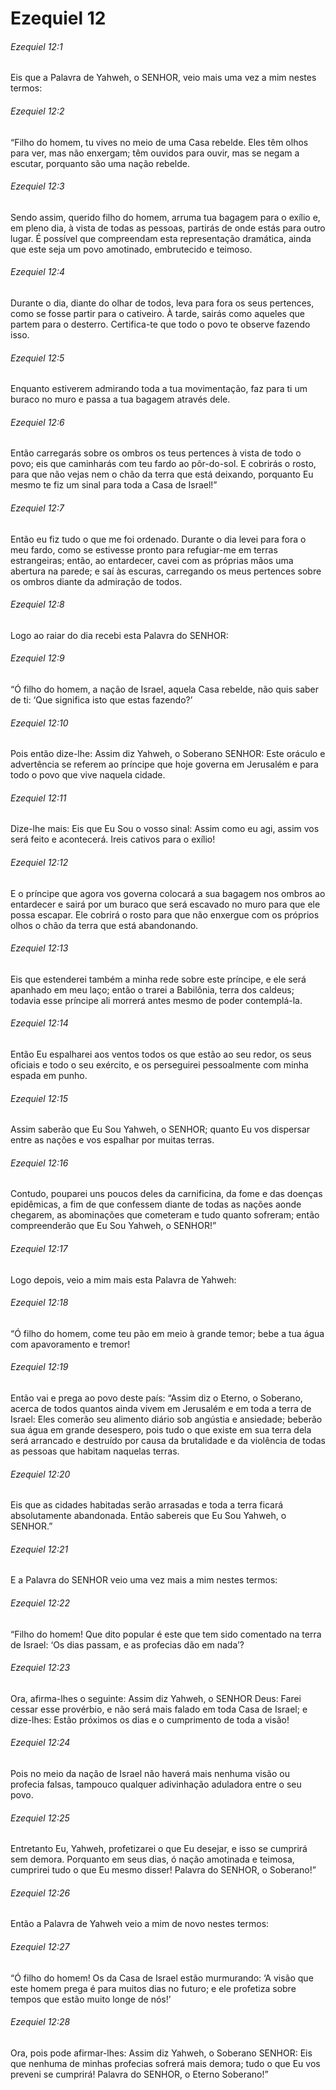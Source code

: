 # Ezequiel 12

###### Ezequiel 12:1

Eis que a Palavra de Yahweh, o SENHOR, veio mais uma vez a mim nestes termos:

###### Ezequiel 12:2

“Filho do homem, tu vives no meio de uma Casa rebelde. Eles têm olhos para ver, mas não enxergam; têm ouvidos para ouvir, mas se negam a escutar, porquanto são uma nação rebelde.

###### Ezequiel 12:3

Sendo assim, querido filho do homem, arruma tua bagagem para o exílio e, em pleno dia, à vista de todas as pessoas, partirás de onde estás para outro lugar. É possível que compreendam esta representação dramática, ainda que este seja um povo amotinado, embrutecido e teimoso.

###### Ezequiel 12:4

Durante o dia, diante do olhar de todos, leva para fora os seus pertences, como se fosse partir para o cativeiro. À tarde, sairás como aqueles que partem para o desterro. Certifica-te que todo o povo te observe fazendo isso.

###### Ezequiel 12:5

Enquanto estiverem admirando toda a tua movimentação, faz para ti um buraco no muro e passa a tua bagagem através dele.

###### Ezequiel 12:6

Então carregarás sobre os ombros os teus pertences à vista de todo o povo; eis que caminharás com teu fardo ao pôr-do-sol. E cobrirás o rosto, para que não vejas nem o chão da terra que está deixando, porquanto Eu mesmo te fiz um sinal para toda a Casa de Israel!”

###### Ezequiel 12:7

Então eu fiz tudo o que me foi ordenado. Durante o dia levei para fora o meu fardo, como se estivesse pronto para refugiar-me em terras estrangeiras; então, ao entardecer, cavei com as próprias mãos uma abertura na parede; e saí às escuras, carregando os meus pertences sobre os ombros diante da admiração de todos.

###### Ezequiel 12:8

Logo ao raiar do dia recebi esta Palavra do SENHOR:

###### Ezequiel 12:9

“Ó filho do homem, a nação de Israel, aquela Casa rebelde, não quis saber de ti: ‘Que significa isto que estas fazendo?’

###### Ezequiel 12:10

Pois então dize-lhe: Assim diz Yahweh, o Soberano SENHOR: Este oráculo e advertência se referem ao príncipe que hoje governa em Jerusalém e para todo o povo que vive naquela cidade.

###### Ezequiel 12:11

Dize-lhe mais: Eis que Eu Sou o vosso sinal: Assim como eu agi, assim vos será feito e acontecerá. Ireis cativos para o exílio!

###### Ezequiel 12:12

E o príncipe que agora vos governa colocará a sua bagagem nos ombros ao entardecer e sairá por um buraco que será escavado no muro para que ele possa escapar. Ele cobrirá o rosto para que não enxergue com os próprios olhos o chão da terra que está abandonando.

###### Ezequiel 12:13

Eis que estenderei também a minha rede sobre este príncipe, e ele será apanhado em meu laço; então o trarei a Babilônia, terra dos caldeus; todavia esse príncipe ali morrerá antes mesmo de poder contemplá-la.

###### Ezequiel 12:14

Então Eu espalharei aos ventos todos os que estão ao seu redor, os seus oficiais e todo o seu exército, e os perseguirei pessoalmente com minha espada em punho.

###### Ezequiel 12:15

Assim saberão que Eu Sou Yahweh, o SENHOR; quanto Eu vos dispersar entre as nações e vos espalhar por muitas terras.

###### Ezequiel 12:16

Contudo, pouparei uns poucos deles da carnificina, da fome e das doenças epidêmicas, a fim de que confessem diante de todas as nações aonde chegarem, as abominações que cometeram e tudo quanto sofreram; então compreenderão que Eu Sou Yahweh, o SENHOR!”

###### Ezequiel 12:17

Logo depois, veio a mim mais esta Palavra de Yahweh:

###### Ezequiel 12:18

“Ó filho do homem, come teu pão em meio à grande temor; bebe a tua água com apavoramento e tremor!

###### Ezequiel 12:19

Então vai e prega ao povo deste país: “Assim diz o Eterno, o Soberano, acerca de todos quantos ainda vivem em Jerusalém e em toda a terra de Israel: Eles comerão seu alimento diário sob angústia e ansiedade; beberão sua água em grande desespero, pois tudo o que existe em sua terra dela será arrancado e destruído por causa da brutalidade e da violência de todas as pessoas que habitam naquelas terras.

###### Ezequiel 12:20

Eis que as cidades habitadas serão arrasadas e toda a terra ficará absolutamente abandonada. Então sabereis que Eu Sou Yahweh, o SENHOR.”

###### Ezequiel 12:21

E a Palavra do SENHOR veio uma vez mais a mim nestes termos:

###### Ezequiel 12:22

“Filho do homem! Que dito popular é este que tem sido comentado na terra de Israel: ‘Os dias passam, e as profecias dão em nada’?

###### Ezequiel 12:23

Ora, afirma-lhes o seguinte: Assim diz Yahweh, o SENHOR Deus: Farei cessar esse provérbio, e não será mais falado em toda Casa de Israel; e dize-lhes: Estão próximos os dias e o cumprimento de toda a visão!

###### Ezequiel 12:24

Pois no meio da nação de Israel não haverá mais nenhuma visão ou profecia falsas, tampouco qualquer adivinhação aduladora entre o seu povo.

###### Ezequiel 12:25

Entretanto Eu, Yahweh, profetizarei o que Eu desejar, e isso se cumprirá sem demora. Porquanto em seus dias, ó nação amotinada e teimosa, cumprirei tudo o que Eu mesmo disser! Palavra do SENHOR, o Soberano!”

###### Ezequiel 12:26

Então a Palavra de Yahweh veio a mim de novo nestes termos:

###### Ezequiel 12:27

“Ó filho do homem! Os da Casa de Israel estão murmurando: ‘A visão que este homem prega é para muitos dias no futuro; e ele profetiza sobre tempos que estão muito longe de nós!’

###### Ezequiel 12:28

Ora, pois pode afirmar-lhes: Assim diz Yahweh, o Soberano SENHOR: Eis que nenhuma de minhas profecias sofrerá mais demora; tudo o que Eu vos preveni se cumprirá! Palavra do SENHOR, o Eterno Soberano!”

